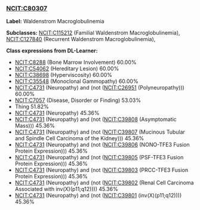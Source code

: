 
### [NCIT:C80307](http://purl.obolibrary.org/obo/NCIT_C80307)
**Label:** Waldenstrom Macroglobulinemia

**Subclasses:** [NCIT:C115212](http://purl.obolibrary.org/obo/NCIT_C115212) (Familial Waldenstrom Macroglobulinemia), [NCIT:C127840](http://purl.obolibrary.org/obo/NCIT_C127840) (Recurrent Waldenstrom Macroglobulinemia), 

**Class expressions from DL-Learner:**

- [NCIT:C8288](http://purl.obolibrary.org/obo/NCIT_C8288) (Bone Marrow Involvement) 60.00%
- [NCIT:C54062](http://purl.obolibrary.org/obo/NCIT_C54062) (Hereditary Lesion) 60.00%
- [NCIT:C38698](http://purl.obolibrary.org/obo/NCIT_C38698) (Hyperviscosity) 60.00%
- [NCIT:C35548](http://purl.obolibrary.org/obo/NCIT_C35548) (Monoclonal Gammopathy) 60.00%
- [NCIT:C4731](http://purl.obolibrary.org/obo/NCIT_C4731) (Neuropathy) and (not ([NCIT:C26951](http://purl.obolibrary.org/obo/NCIT_C26951) (Polyneuropathy))) 60.00%
- [NCIT:C7057](http://purl.obolibrary.org/obo/NCIT_C7057) (Disease, Disorder or Finding) 53.03%
- Thing 51.82%
- [NCIT:C4731](http://purl.obolibrary.org/obo/NCIT_C4731) (Neuropathy) 45.36%
- [NCIT:C4731](http://purl.obolibrary.org/obo/NCIT_C4731) (Neuropathy) and (not ([NCIT:C39808](http://purl.obolibrary.org/obo/NCIT_C39808) (Asymptomatic Mass))) 45.36%
- [NCIT:C4731](http://purl.obolibrary.org/obo/NCIT_C4731) (Neuropathy) and (not ([NCIT:C39807](http://purl.obolibrary.org/obo/NCIT_C39807) (Mucinous Tubular and Spindle Cell Carcinoma of the Kidney))) 45.36%
- [NCIT:C4731](http://purl.obolibrary.org/obo/NCIT_C4731) (Neuropathy) and (not ([NCIT:C39806](http://purl.obolibrary.org/obo/NCIT_C39806) (NONO-TFE3 Fusion Protein Expression))) 45.36%
- [NCIT:C4731](http://purl.obolibrary.org/obo/NCIT_C4731) (Neuropathy) and (not ([NCIT:C39805](http://purl.obolibrary.org/obo/NCIT_C39805) (PSF-TFE3 Fusion Protein Expression))) 45.36%
- [NCIT:C4731](http://purl.obolibrary.org/obo/NCIT_C4731) (Neuropathy) and (not ([NCIT:C39803](http://purl.obolibrary.org/obo/NCIT_C39803) (PRCC-TFE3 Fusion Protein Expression))) 45.36%
- [NCIT:C4731](http://purl.obolibrary.org/obo/NCIT_C4731) (Neuropathy) and (not ([NCIT:C39802](http://purl.obolibrary.org/obo/NCIT_C39802) (Renal Cell Carcinoma Associated with inv(X)(p11;q12)))) 45.36%
- [NCIT:C4731](http://purl.obolibrary.org/obo/NCIT_C4731) (Neuropathy) and (not ([NCIT:C39801](http://purl.obolibrary.org/obo/NCIT_C39801) (inv(X)(p11;q12)))) 45.36%


